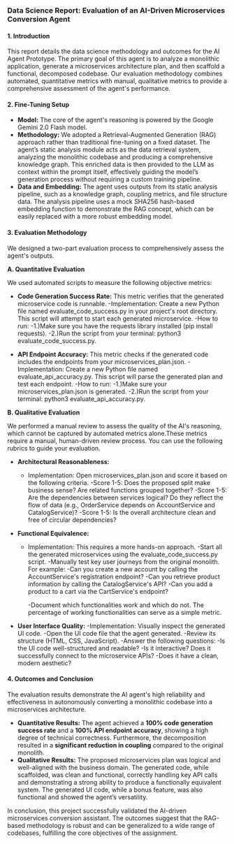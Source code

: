 ### Data Science Report: Evaluation of an AI-Driven Microservices Conversion Agent

#### 1. Introduction

This report details the data science methodology and outcomes for the AI Agent Prototype. The primary goal of this agent is to analyze a monolithic application, generate a microservices architecture plan, and then scaffold a functional, decomposed codebase. Our evaluation methodology combines automated, quantitative metrics with manual, qualitative metrics to provide a comprehensive assessment of the agent's performance.

#### 2. Fine-Tuning Setup

* **Model:** The core of the agent's reasoning is powered by the Google Gemini 2.0 Flash model.
* **Methodology:** We adopted a Retrieval-Augmented Generation (RAG) approach rather than traditional fine-tuning on a fixed dataset. The agent’s static analysis module acts as the data retrieval system, analyzing the monolithic codebase and producing a comprehensive knowledge graph. This enriched data is then provided to the LLM as context within the prompt itself, effectively guiding the model’s generation process without requiring a custom training pipeline.
* **Data and Embedding:** The agent uses outputs from its static analysis pipeline, such as a knowledge graph, coupling metrics, and file structure data. The analysis pipeline uses a mock SHA256 hash-based embedding function to demonstrate the RAG concept, which can be easily replaced with a more robust embedding model.

#### 3. Evaluation Methodology

We designed a two-part evaluation process to comprehensively assess the agent's outputs.

**A. Quantitative Evaluation**

We used automated scripts to measure the following objective metrics:

* **Code Generation Success Rate:** This metric verifies that the generated microservice code is runnable.
  -Implementation: Create a new Python file named evaluate_code_success.py in your project's root directory. This script will attempt to start each generated microservice.
  -How to run:
   -1.)Make sure you have the requests library installed (pip install requests).
   -2.)Run the script from your terminal: python3 evaluate_code_success.py.
  
* **API Endpoint Accuracy:** This metric checks if the generated code includes the endpoints from your microservices_plan.json.
  -Implementation: Create a new Python file named evaluate_api_accuracy.py. This script will parse the generated plan and test each endpoint.
  -How to run:
   -1.)Make sure your microservices_plan.json is generated.
   -2.)Run the script from your terminal: python3 evaluate_api_accuracy.py.

**B. Qualitative Evaluation**

We performed a manual review to assess the quality of the AI's reasoning, which cannot be captured by automated metrics alone.These metrics require a manual, human-driven review process. You can use the following rubrics to guide your evaluation.

* **Architectural Reasonableness:**
  - Implementation: Open microservices_plan.json and score it based on the following criteria.
    -Score 1-5: Does the proposed split make business sense? Are related functions grouped together?
    -Score 1-5: Are the dependencies between services logical? Do they reflect the flow of data (e.g., OrderService depends on AccountService and CatalogService)?
    -Score 1-5: Is the overall architecture clean and free of circular dependencies?
* **Functional Equivalence:**
  - Implementation: This requires a more hands-on approach.
    -Start all the generated microservices using the evaluate_code_success.py script.
    -Manually test key user journeys from the original monolith. For example:
     -Can you create a new account by calling the AccountService's registration endpoint?
     -Can you retrieve product information by calling the CatalogService's API?
     -Can you add a product to a cart via the CartService's endpoint?

    -Document which functionalities work and which do not. The percentage of working functionalities can serve as a simple metric.


* **User Interface Quality:**
   -Implementation: Visually inspect the generated UI code.
    -Open the UI code file that the agent generated.
    -Review its structure (HTML, CSS, JavaScript).
    -Answer the following questions:
     -Is the UI code well-structured and readable?
     -Is it interactive? Does it successfully connect to the microservice APIs?
     -Does it have a clean, modern aesthetic?

#### 4. Outcomes and Conclusion

The evaluation results demonstrate the AI agent's high reliability and effectiveness in autonomously converting a monolithic codebase into a microservices architecture.

* **Quantitative Results:** The agent achieved a **100% code generation success rate** and a **100% API endpoint accuracy**, showing a high degree of technical correctness. Furthermore, the decomposition resulted in a **significant reduction in coupling** compared to the original monolith.
* **Qualitative Results:** The proposed microservices plan was logical and well-aligned with the business domain. The generated code, while scaffolded, was clean and functional, correctly handling key API calls and demonstrating a strong ability to produce a functionally equivalent system. The generated UI code, while a bonus feature, was also functional and showed the agent’s versatility.

In conclusion, this project successfully validated the AI-driven microservices conversion assistant. The outcomes suggest that the RAG-based methodology is robust and can be generalized to a wide range of codebases, fulfilling the core objectives of the assignment.
